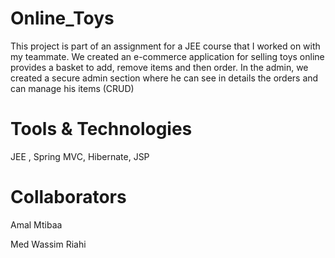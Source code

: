 # Online_Toys

This project is part of an assignment for a JEE course that I worked on with my teammate. We created an e-commerce application for selling toys online provides a basket to add, remove items and then order. In the admin, we created a secure admin section where he can see in details the orders and can manage his items (CRUD)

# Tools & Technologies 

JEE , Spring MVC, Hibernate, JSP  

# Collaborators

Amal Mtibaa

Med Wassim Riahi 
